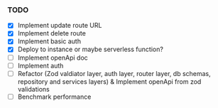 ### TODO

-   [X] Implement update route URL
-   [X] Implement delete route
-   [X] Implement basic auth
-   [X] Deploy to instance or maybe serverless function?
-   [ ] Implement openApi doc
-   [ ] Implement auth
-   [ ] Refactor (Zod valdiator layer, auth layer, router layer, db schemas, repository and services layers) & Implement openApi from zod validations
-   [ ] Benchmark performance
